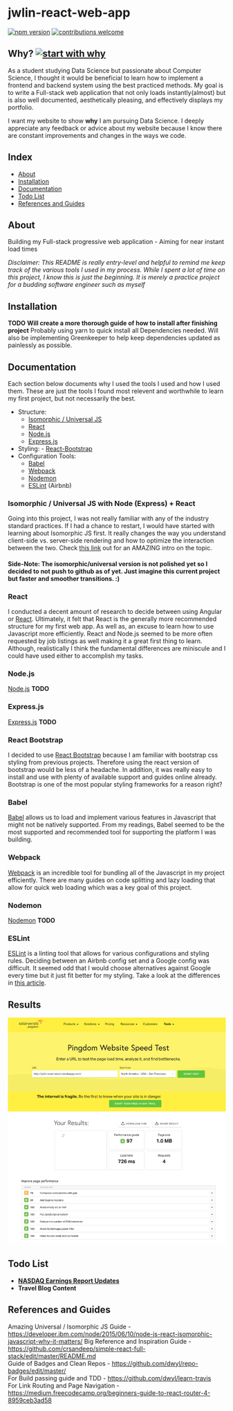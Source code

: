 # jwlin-react-web-app

[![npm version](https://badge.fury.io/js/npm.svg)](https://badge.fury.io/js/npm)
[![contributions welcome](https://img.shields.io/badge/contributions-welcome-brightgreen.svg?style=flat)](https://github.com/jwlin17/jwlin-react/issues)

## Why? [![start with why](https://img.shields.io/badge/start%20with-why%3F-brightgreen.svg?style=flat)](http://www.ted.com/talks/simon_sinek_how_great_leaders_inspire_action)

As a student studying Data Science but passionate about Computer Science, I thought it would be beneficial to learn how to implement a frontend and backend system using the best practiced methods. My goal is to write a Full-stack web application that not only loads instantly(almost) but is also well documented, aesthetically pleasing, and effectively displays my portfolio. 

I want my website to show **why** I am pursuing Data Science. I deeply appreciate any feedback or advice about my website because I know there are constant improvements and changes in the ways we code. 

## Index
- [About](#about)
- [Installation](#installation)
- [Documentation](#documentation)
- [Todo List](#todo-list)
- [References and Guides](#references-and-guides)

## About

Building my Full-stack progressive web application - Aiming for near instant load times

*Disclaimer: This README is really entry-level and helpful to remind me keep track of the various tools I used in my process. While I spent a lot of time on this project, I know this is just the beginning. It is merely a practice project for a budding software engineer such as myself*

## Installation
**TODO**
**Will create a more thorough guide of how to install after finishing project**
Probably using yarn to quick install all Dependencies needed. Will also be implementing Greenkeeper to help keep dependencies updated as painlessly as possible.

## Documentation

Each section below documents why I used the tools I used and how I used them. These are just the tools I found most relevent and worthwhile to learn my first project, but not necessarily the best.

  - Structure:
    - [Isomorphic / Universal JS](#isomorphic--universal-js-with-node-express--react)
    - [React](#react) 
    - [Node.js](#nodejs)
    - [Express.js](#expressjs)
  -  Styling:
    - [React-Bootstrap](#react-bootstrap)
  - Configuration Tools:
    - [Babel](babel)
    - [Webpack](#webpack)
    - [Nodemon](#nodemon)
    - [ESLint](#eslint) (Airbnb)
      
### Isomorphic / Universal JS with Node (Express) + React

Going into this project, I was not really familiar with any of the industry standard practices. If I had a chance to restart, I would have started with learning about Isomorphic JS first. It really changes the way you understand client-side vs. server-side rendering and how to optimize the interaction between the two. Check [this link](https://developer.ibm.com/node/2015/06/10/node-js-react-isomorphic-javascript-why-it-matters/) out for an AMAZING intro on the topic. 

#### Side-Note: The isomorphic/universal version is not polished yet so I decided to not push to github as of yet. Just imagine this current project but faster and smoother transitions. :)

### React

I conducted a decent amount of research to decide between using Angular or [React](https://reactjs.org/). Ultimately, it felt that React is the generally more recommended structure for my first web app. As well as, an excuse to learn how to use Javascript more efficiently. React and Node.js seemed to be more often requested by job listings as well making it a great first thing to learn. Although, realistically I think the fundamental differences are miniscule and I could have used either to accomplish my tasks.

### Node.js
[Node.js](https://nodejs.org/en/)
**TODO**
### Express.js
[Express.js](https://expressjs.com/)
**TODO**

### React Bootstrap

I decided to use [React Bootstrap](https://react-bootstrap.github.io/) because I am familiar with bootstrap css styling from previous projects. Therefore using the react version of bootstrap would be less of a headache. In addition, it was really easy to install and use with plenty of available support and guides online already. Bootstrap is one of the most popular styling frameworks for a reason right?

### Babel

[Babel](https://babeljs.io/) allows us to load and implement various features in Javascript that might not be natively supported. From my readings, Babel seemed to be the most supported and recommended tool for supporting the platform I was building.

### Webpack

[Webpack](https://webpack.js.org/) is an incredible tool for bundling all of the Javascript in my project efficiently. There are many guides on code splitting and lazy loading that allow for quick web loading which was a key goal of this project.

### Nodemon
[Nodemon](https://github.com/remy/nodemon)
**TODO**
### ESLint

[ESLint](https://eslint.org/docs/about/) is a linting tool that allows for various configurations and styling rules. Deciding between an Airbnb config set and a Google config was difficult. It seemed odd that I would choose alternatives against Google every time but it just fit better for my styling. Take a look at the differences in [this article](https://medium.com/@uistephen/style-guides-for-linting-ecmascript-2015-eslint-common-google-airbnb-6c25fd3dff0). 
 
 ## Results
 ![Website Speed Test Score: 97](web-speed-test.png)
 
## Todo List
- [**NASDAQ Earnings Report Updates**](https://www.nasdaq.com/earnings/earnings-calendar.aspx)
- **Travel Blog Content**

## References and Guides
    
Amazing Universal / Isomorphic JS Guide - https://developer.ibm.com/node/2015/06/10/node-js-react-isomorphic-javascript-why-it-matters/
Big Reference and Inspiration Guide - https://github.com/crsandeep/simple-react-full-stack/edit/master/README.md    
Guide of Badges and Clean Repos - https://github.com/dwyl/repo-badges/edit/master/    
For Build passing guide and TDD - https://github.com/dwyl/learn-travis    
For Link Routing and Page Navigation - https://medium.freecodecamp.org/beginners-guide-to-react-router-4-8959ceb3ad58

